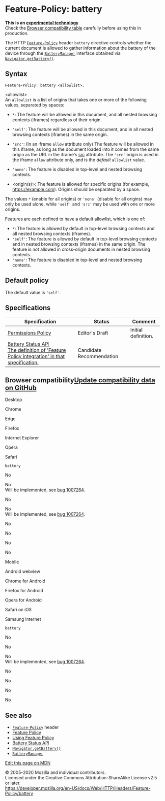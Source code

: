 Feature-Policy: battery
=======================

**This is an [experimental technology](https://developer.mozilla.org/en-US/docs/MDN/Contribute/Guidelines/Conventions_definitions#Experimental)**  
Check the [Browser compatibility table](#Browser_compatibility) carefully before using this in production.

The HTTP [`Feature-Policy`](../feature-policy) header `battery` directive controls whether the current document is allowed to gather information about the battery of the device through the [`BatteryManager`](https://developer.mozilla.org/en-US/docs/Web/API/BatteryManager) interface obtained via [`Navigator.getBattery()`](https://developer.mozilla.org/en-US/docs/Web/API/Navigator/getBattery).

Syntax
------

    Feature-Policy: battery <allowlist>;

&lt;allowlist&gt;  
An `allowlist` is a list of origins that takes one or more of the following values, separated by spaces:

-   `*`: The feature will be allowed in this document, and all nested browsing contexts (iframes) regardless of their origin.
-   `'self'`: The feature will be allowed in this document, and in all nested browsing contexts (iframes) in the same origin.
-   `'src'`: (In an iframe `allow` attribute only) The feature will be allowed in this iframe, as long as the document loaded into it comes from the same origin as the URL in the iframe's [src](https://developer.mozilla.org/en-US/docs/Web/HTML/Element/iframe#Attributes) attribute.
    The `'src'` origin is used in the iframe `allow` attribute only, and is the *default* `allowlist` value.

-   `'none'`: The feature is disabled in top-level and nested browsing contexts.
-   &lt;origin(s)&gt;: The feature is allowed for specific origins (for example, https://example.com). Origins should be separated by a space.

The values `*` (enable for all origins) or `'none'` (disable for all origins) may only be used alone, while `'self'` and `'src'` may be used with one or more origins.

Features are each defined to have a default allowlist, which is one of:

-   `*`: The feature is allowed by default in top-level browsing contexts and all nested browsing contexts (iframes).
-   `'self'`: The feature is allowed by default in top-level browsing contexts and in nested browsing contexts (iframes) in the same origin. The feature is not allowed in cross-origin documents in nested browsing contexts.
-   `'none'`: The feature is disabled in top-level and nested browsing contexts.

Default policy
--------------

The default value is `'self'`.

Specifications
--------------

<table><thead><tr class="header"><th>Specification</th><th>Status</th><th>Comment</th></tr></thead><tbody><tr class="odd"><td><a href="https://w3c.github.io/webappsec-permissions-policy/">Permissions Policy</a></td><td><span class="spec-ED">Editor's Draft</span></td><td>Initial definition.</td></tr><tr class="even"><td><a href="https://w3c.github.io/battery/#feature-policy-integration">Battery Status API<br />
<span class="small">The definition of 'Feature Policy integration' in that specification.</span></a></td><td><span class="spec-CR">Candidate Recommendation</span></td><td></td></tr></tbody></table>

Browser compatibility<a href="https://github.com/mdn/browser-compat-data" class="bc-github-link">Update compatibility data on GitHub</a>
----------------------------------------------------------------------------------------------------------------------------------------

Desktop

<span class="bc-head-txt-label bc-head-icon-chrome">Chrome</span>

<span class="bc-head-txt-label bc-head-icon-edge">Edge</span>

<span class="bc-head-txt-label bc-head-icon-firefox">Firefox</span>

<span class="bc-head-txt-label bc-head-icon-ie">Internet Explorer</span>

<span class="bc-head-txt-label bc-head-icon-opera">Opera</span>

<span class="bc-head-txt-label bc-head-icon-safari">Safari</span>

`battery`

No

 No   
Will be implemented, see [bug 1007264](https://crbug.com/1007264).

No

 No   
Will be implemented, see [bug 1007264](https://crbug.com/1007264).

No

No

No

No

Mobile

<span class="bc-head-txt-label bc-head-icon-webview_android">Android webview</span>

<span class="bc-head-txt-label bc-head-icon-chrome_android">Chrome for Android</span>

<span class="bc-head-txt-label bc-head-icon-firefox_android">Firefox for Android</span>

<span class="bc-head-txt-label bc-head-icon-opera_android">Opera for Android</span>

<span class="bc-head-txt-label bc-head-icon-safari_ios">Safari on iOS</span>

<span class="bc-head-txt-label bc-head-icon-samsunginternet_android">Samsung Internet</span>

`battery`

No

No

 No   
Will be implemented, see [bug 1007264](https://crbug.com/1007264).

No

No

No

No

See also
--------

-   [`Feature-Policy`](../feature-policy) header
-   [Feature Policy](../../feature_policy)
-   [Using Feature Policy](../../feature_policy/using_feature_policy)
-   [Battery Status API](https://developer.mozilla.org/en-US/docs/Web/API/Battery_Status_API)
-   [`Navigator.getBattery()`](https://developer.mozilla.org/en-US/docs/Web/API/Navigator/getBattery)
-   [`BatteryManager`](https://developer.mozilla.org/en-US/docs/Web/API/BatteryManager)

<a href="https://developer.mozilla.org/en-US/docs/Web/HTTP/Headers/Feature-Policy/battery$edit" class="_attribution-link">Edit this page on MDN</a>

© 2005–2020 Mozilla and individual contributors.  
Licensed under the Creative Commons Attribution-ShareAlike License v2.5 or later.  
<a href="https://developer.mozilla.org/en-US/docs/Web/HTTP/Headers/Feature-Policy/battery" class="_attribution-link">https://developer.mozilla.org/en-US/docs/Web/HTTP/Headers/Feature-Policy/battery</a>

